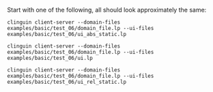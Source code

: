 Start with one of the following, all should look approximately the same:

```
clinguin client-server --domain-files examples/basic/test_06/domain_file.lp --ui-files examples/basic/test_06/ui_abs_static.lp
```

```
clinguin client-server --domain-files examples/basic/test_06/domain_file.lp --ui-files examples/basic/test_06/ui.lp
```

```
clinguin client-server --domain-files examples/basic/test_06/domain_file.lp --ui-files examples/basic/test_06/ui_rel_static.lp
```
